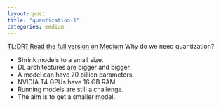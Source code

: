 ```yaml
---
layout: post
title: "quantization-1"
categories: medium
---
```


[TL;DR? Read the full version on Medium](https://medium.com/@balci.pelin/quantization-1-d05e5a61e0af) Why do we need quantization?
* Shrink models to a small size.
* DL architectures are bigger and bigger.
* A model can have 70 billion parameters.
* NVIDIA T4 GPUs have 16 GB RAM.
* Running models are still a challenge.
* The aim is to get a smaller model.
